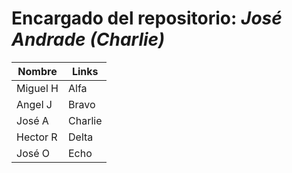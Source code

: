 # Encargado del repositorio: *José Andrade (Charlie)*

|Nombre | Links | 
|----------|---------|
| Miguel H | Alfa    |
| Angel J  | Bravo   |
| José A   | Charlie |
| Hector R | Delta   | 
| José O   | Echo    |

